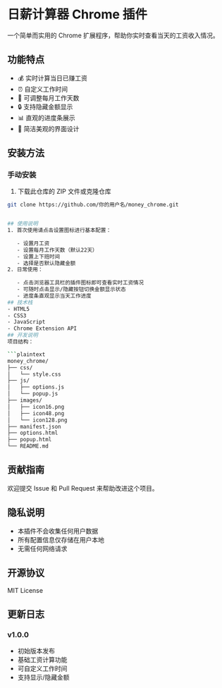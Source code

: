 # 日薪计算器 Chrome 插件

一个简单而实用的 Chrome 扩展程序，帮助你实时查看当天的工资收入情况。

## 功能特点

- 💰 实时计算当日已赚工资
- ⏰ 自定义工作时间
- 📅 可调整每月工作天数
- 🔒 支持隐藏金额显示
- 📊 直观的进度条展示
- 🎨 简洁美观的界面设计

## 安装方法

### 手动安装

1. 下载此仓库的 ZIP 文件或克隆仓库
```bash
git clone https://github.com/你的用户名/money_chrome.git


## 使用说明
1. 首次使用请点击设置图标进行基本配置：
   
   - 设置月工资
   - 设置每月工作天数（默认22天）
   - 设置上下班时间
   - 选择是否默认隐藏金额
2. 日常使用：
   
   - 点击浏览器工具栏的插件图标即可查看实时工资情况
   - 可随时点击显示/隐藏按钮切换金额显示状态
   - 进度条直观显示当天工作进度
## 技术栈
- HTML5
- CSS3
- JavaScript
- Chrome Extension API
## 开发说明
项目结构：

```plaintext
money_chrome/
├── css/
│   └── style.css
├── js/
│   ├── options.js
│   └── popup.js
├── images/
│   ├── icon16.png
│   ├── icon48.png
│   └── icon128.png
├── manifest.json
├── options.html
├── popup.html
└── README.md
 ```

## 贡献指南
欢迎提交 Issue 和 Pull Request 来帮助改进这个项目。

## 隐私说明
- 本插件不会收集任何用户数据
- 所有配置信息仅存储在用户本地
- 无需任何网络请求
## 开源协议
MIT License

## 更新日志
### v1.0.0
- 初始版本发布
- 基础工资计算功能
- 可自定义工作时间
- 支持显示/隐藏金额
